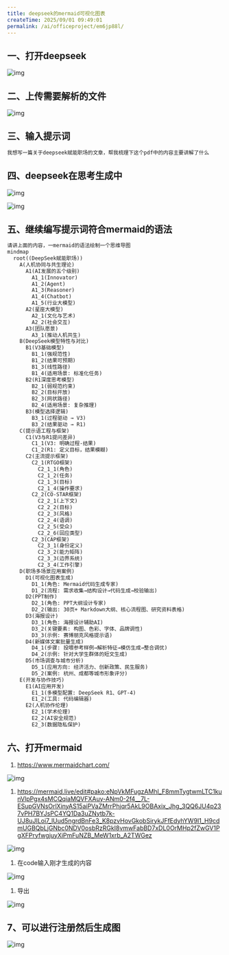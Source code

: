 ```yaml
---
title: deepseek的mermaid可视化图表
createTime: 2025/09/01 09:49:01
permalink: /ai/officeproject/em6jp88l/
---
```

## 一、打开deepseek

![img](https://pimpfzadssc.feishu.cn/space/api/box/stream/download/asynccode/?code=YTQ3Y2Y1OWNkNzdlMThkYjEyNDVjZjRjNTlkNmI0OTFfS001dW1mZFl4UlNJd1hOSWx0Zk9xdWlzcXdzQXVpZXZfVG9rZW46Wjk1SWJoWWQzb3o0SXF4dnRvbGNEdmFCbkZiXzE3NTY3MTU1OTY6MTc1NjcxOTE5Nl9WNA)

## 二、上传需要解析的文件

![img](https://pimpfzadssc.feishu.cn/space/api/box/stream/download/asynccode/?code=MmRjNjQxMTAzMGJhMjA2Yjg4YzEzOGJkODIzNTk1NzhfNzRDcm05OFNvRUQ5V3E1MEEzVjZ5QXZxSk1rNGtZQnhfVG9rZW46Q040amJFVm45bzZDMWR4YnRlOWNrWU91bjZkXzE3NTY3MTU1OTY6MTc1NjcxOTE5Nl9WNA)

## 三、输入提示词

```Markdown
我想写一篇关于deepseek赋能职场的文章，帮我梳理下这个pdf中的内容主要讲解了什么
```

## 四、deepseek在思考生成中

![img](https://pimpfzadssc.feishu.cn/space/api/box/stream/download/asynccode/?code=NDk0ZjIzZTgzN2M0YzY4YjY4N2Y3YTA2YWYyMTg1MTlfYW5ackhWeXhoRk1WblJsOGE2NXVkSkFDM250SmViV1hfVG9rZW46Smp4MWJ1ZFNIb1d3cHR4VXZVYWNCWnNOblJkXzE3NTY3MTU1OTY6MTc1NjcxOTE5Nl9WNA)

![img](https://pimpfzadssc.feishu.cn/space/api/box/stream/download/asynccode/?code=NmZhYzc0MDY0NGYwYmU4YTk5MzY3NmIxNzIzYWY5MzBfN3B1aHRJNGh6a3NidU1BSkFSbXZpOXhCSXltdkV1bXdfVG9rZW46SWVwOGIwSmpKbzhYZTB4eHZHOGNUbUw2blFlXzE3NTY3MTU1OTY6MTc1NjcxOTE5Nl9WNA)

## 五、继续编写提示词符合mermaid的语法

```Markdown
请讲上面的内容，一mermaid的语法绘制一个思维导图
mindmap
  root((DeepSeek赋能职场))
    A(人机协同与共生理论)
      A1(AI发展的五个级别)
        A1_1(Innovator)
        A1_2(Agent)
        A1_3(Reasoner)
        A1_4(Chatbot)
        A1_5(行业大模型)
      A2(星座大模型)
        A2_1(文化与艺术)
        A2_2(社会交互)
      A3(团队愿景)
        A3_1(推动人机共生)
    B(DeepSeek模型特性与对比)
      B1(V3基础模型)
        B1_1(强规范性)
        B1_2(结果可预期)
        B1_3(线性路径)
        B1_4(适用场景: 标准化任务)
      B2(R1深度思考模型)
        B2_1(弱规范约束)
        B2_2(目标开放)
        B2_3(网状路径)
        B2_4(适用场景: 复杂推理)
      B3(模型选择逻辑)
        B3_1(过程驱动 → V3)
        B3_2(结果驱动 → R1)
    C(提示语工程与框架)
      C1(V3与R1提问差异)
        C1_1(V3: 明确过程-结果)
        C1_2(R1: 定义目标，结果模糊)
      C2(主流提示框架)
        C2_1(RTGO框架)
          C2_1_1(角色)
          C2_1_2(任务)
          C2_1_3(目标)
          C2_1_4(操作要求)
        C2_2(CO-STAR框架)
          C2_2_1(上下文)
          C2_2_2(目标)
          C2_2_3(风格)
          C2_2_4(语调)
          C2_2_5(受众)
          C2_2_6(回应类型)
        C2_3(CAP框架)
          C2_3_1(身份定义)
          C2_3_2(能力矩阵)
          C2_3_3(边界系统)
          C2_3_4(工作引擎)
    D(职场多场景应用案例)
      D1(可视化图表生成)
        D1_1(角色: Mermaid代码生成专家)
        D1_2(流程: 需求收集→结构设计→代码生成→校验输出)
      D2(PPT制作)
        D2_1(角色: PPT大纲设计专家)
        D2_2(输出: 30页+ Markdown大纲、核心流程图、研究资料表格)
      D3(海报设计)
        D3_1(角色: 海报设计辅助AI)
        D3_2(关键要素: 构图、色彩、字体、品牌调性)
        D3_3(示例: 赛博朋克风格提示语)
      D4(新媒体文案批量生成)
        D4_1(步骤: 投喂参考样例→解析特征→模仿生成→整合调优)
        D4_2(示例: 针对大学生群体的短文生成)
      D5(市场调查与城市分析)
        D5_1(应用方向: 经济活力、创新政策、民生服务)
        D5_2(案例: 杭州、成都等城市形象评分)
    E(开发与协作技巧)
      E1(AI应用开发)
        E1_1(多模型配置: DeepSeek R1、GPT-4)
        E1_2(工具: 代码编辑器)
      E2(人机协作伦理)
        E2_1(学术伦理)
        E2_2(AI安全规范)
        E2_3(数据隐私保护)
```

## 六、打开mermaid

1. https://www.mermaidchart.com/

![img](https://pimpfzadssc.feishu.cn/space/api/box/stream/download/asynccode/?code=MTRhMTg0MzVhODM4ZWUyYjI0NTdjY2I1YzgyMTkyODZfQzZkU1lmRnFYNFhabDNxVjM1VmNhNTFFeHVBVkUzcDZfVG9rZW46WWNIU2JzM0sxb0xreUZ4eDQwSWNZcXZ2bkJlXzE3NTY3MTU1OTY6MTc1NjcxOTE5Nl9WNA)

1. https://mermaid.live/edit#pako:eNpVkMFugzAMhl_F8mmTygtwmLTC1kunVlpPgx4sMCQqiaMQVFXAuy-ANm0-2f4__7L-ESupGVNsOrlXinyAS15aiPVaZMrrPhjqr5AkL9OBAxix_Jhg_3QQ6JU4p237vPH7BYJsPC4YQ1Da3uZNytb7k-UJ8uJILoi7_lUud5ngrdBnFe3_K8pzvHovGkobSirykJFfEdyhYW9I1_H9cdmUGBQbLjGNbc0NDV0osbRzRGkI8vmwFabBD7xDL0OrMHp2fZwGV1PgXFPryfwgjuyXiPmFuNZB_MeW1xrb_A2TWGez

![img](https://pimpfzadssc.feishu.cn/space/api/box/stream/download/asynccode/?code=MmEzN2Q2NjRiY2M4Y2YwYjBjYTQ0Y2YwYzgxMjE3ZmFfVzNMR2REOGxFNkRERXZwRmZZWTdmbHZaSFpBN0dsRXJfVG9rZW46S0lkc2JTT01ibzlNbGh4dVY0eGNsMkhHbmZlXzE3NTY3MTU1OTY6MTc1NjcxOTE5Nl9WNA)

1. 在code输入刚才生成的内容

![img](https://pimpfzadssc.feishu.cn/space/api/box/stream/download/asynccode/?code=MTRlNjg4MDI5NTVkMDdjZjA1Yjc1ODNiMTQwY2Y1Y2VfTTZET2t1Njlya21QYnZPOEpRbVlDa0laMmZmSGNEUW5fVG9rZW46VkZjM2I2Tlpvb25BTDZ4YW1uUmNSWmJpbm5iXzE3NTY3MTU1OTY6MTc1NjcxOTE5Nl9WNA)

1. 导出

![img](https://pimpfzadssc.feishu.cn/space/api/box/stream/download/asynccode/?code=OGNmMjUzMzdhN2YzMjIzYmZiMGQ5ZWFmYjE3MTM3YWNfa05mMm9ldEVna1k4WXJndWJXWVU0QWRZMDB4dmVzSUJfVG9rZW46Wk1pdmJaWGRxb1kxZ2h4blpXVGNOV0xzbmVjXzE3NTY3MTU1OTY6MTc1NjcxOTE5Nl9WNA)

## 7、可以进行注册然后生成图

![img](https://pimpfzadssc.feishu.cn/space/api/box/stream/download/asynccode/?code=NjJlMjdlNDc2MWFmMTU2OTcwOWFkYWU1ZWQ4NGZiMmZfM3gzQkNwWlRwUkxxRXVlZ3FlcVhpVllvZ3lKd1IwZjVfVG9rZW46TVY5dmJPMFlpb2NHUkp4ajRGS2NhcmdubmloXzE3NTY3MTU1OTY6MTc1NjcxOTE5Nl9WNA)